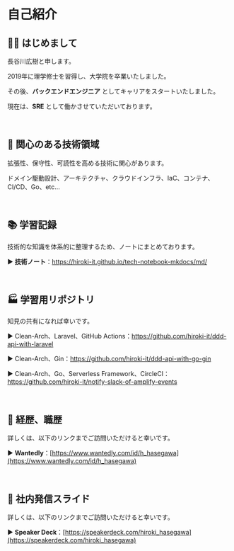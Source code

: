 # 自己紹介

## 👋🏻 はじめまして

長谷川広樹と申します。

2019年に理学修士を習得し、大学院を卒業いたしました。

その後、**バックエンドエンジニア** としてキャリアをスタートいたしました。

現在は、**SRE** として働かさせていただいております。

<br>

## 🎯 関心のある技術領域

拡張性、保守性、可読性を高める技術に関心があります。

ドメイン駆動設計、アーキテクチャ、クラウドインフラ、IaC、コンテナ、CI/CD、Go、etc...

<br>

## 📚 学習記録

技術的な知識を体系的に整理するため、ノートにまとめております。

▶ **技術ノート**：https://hiroki-it.github.io/tech-notebook-mkdocs/md/

<br>

## 🏭 学習用リポジトリ

知見の共有になれば幸いです。

▶ Clean-Arch、Laravel、GitHub Actions：https://github.com/hiroki-it/ddd-api-with-laravel

▶ Clean-Arch、Gin：https://github.com/hiroki-it/ddd-api-with-go-gin

▶ Clean-Arch、Go、Serverless Framework、CircleCI：https://github.com/hiroki-it/notify-slack-of-amplify-events

<br>

## 💼 経歴、職歴

詳しくは、以下のリンクまでご訪問いただけると幸いです。

▶ **Wantedly**：[https://www.wantedly.com/id/h_hasegawa](https://www.wantedly.com/id/h_hasegawa)

<br>

## 📢 社内発信スライド

詳しくは、以下のリンクまでご訪問いただけると幸いです。

▶ **Speaker Deck**：[https://speakerdeck.com/hiroki_hasegawa](https://speakerdeck.com/hiroki_hasegawa)
